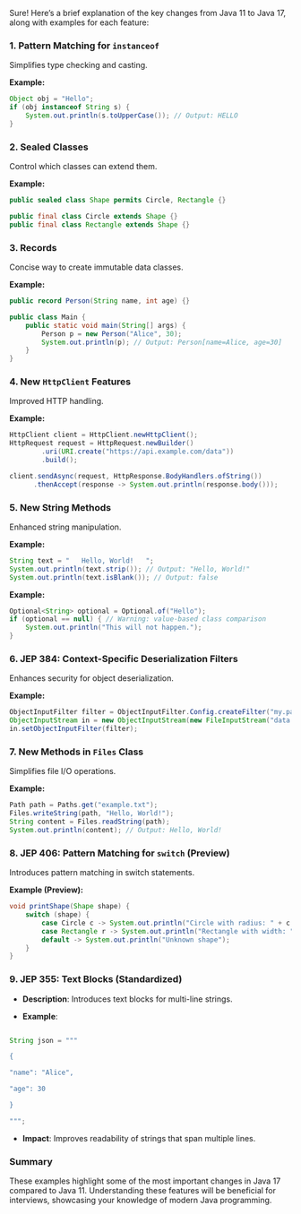 Sure! Here’s a brief explanation of the key changes from Java 11 to Java 17, along with examples for each feature:

### 1. **Pattern Matching for `instanceof`**
Simplifies type checking and casting.

**Example:**
```java
Object obj = "Hello";
if (obj instanceof String s) {
    System.out.println(s.toUpperCase()); // Output: HELLO
}
```

### 2. **Sealed Classes**
Control which classes can extend them.

**Example:**
```java
public sealed class Shape permits Circle, Rectangle {}

public final class Circle extends Shape {}
public final class Rectangle extends Shape {}
```

### 3. **Records**
Concise way to create immutable data classes.

**Example:**
```java
public record Person(String name, int age) {}

public class Main {
    public static void main(String[] args) {
        Person p = new Person("Alice", 30);
        System.out.println(p); // Output: Person[name=Alice, age=30]
    }
}
```

### 4. **New `HttpClient` Features**
Improved HTTP handling.

**Example:**
```java
HttpClient client = HttpClient.newHttpClient();
HttpRequest request = HttpRequest.newBuilder()
        .uri(URI.create("https://api.example.com/data"))
        .build();

client.sendAsync(request, HttpResponse.BodyHandlers.ofString())
      .thenAccept(response -> System.out.println(response.body()));
```

### 5. **New String Methods**
Enhanced string manipulation.

**Example:**
```java
String text = "   Hello, World!   ";
System.out.println(text.strip()); // Output: "Hello, World!"
System.out.println(text.isBlank()); // Output: false
```

**Example:**
```java
Optional<String> optional = Optional.of("Hello");
if (optional == null) { // Warning: value-based class comparison
    System.out.println("This will not happen.");
}
```

### 6. **JEP 384: Context-Specific Deserialization Filters**
Enhances security for object deserialization.

**Example:**
```java
ObjectInputFilter filter = ObjectInputFilter.Config.createFilter("my.package.*;!*");
ObjectInputStream in = new ObjectInputStream(new FileInputStream("data.obj"));
in.setObjectInputFilter(filter);
```

### 7. **New Methods in `Files` Class**
Simplifies file I/O operations.

**Example:**
```java
Path path = Paths.get("example.txt");
Files.writeString(path, "Hello, World!");
String content = Files.readString(path);
System.out.println(content); // Output: Hello, World!
```

### 8. **JEP 406: Pattern Matching for `switch` (Preview)**
Introduces pattern matching in switch statements.

**Example (Preview):**
```java
void printShape(Shape shape) {
    switch (shape) {
        case Circle c -> System.out.println("Circle with radius: " + c.radius);
        case Rectangle r -> System.out.println("Rectangle with width: " + r.width);
        default -> System.out.println("Unknown shape");
    }
}
```

### 9. **JEP 355: Text Blocks (Standardized)**

- **Description**: Introduces text blocks for multi-line strings.

- **Example**:

```java

String json = """

{

"name": "Alice",

"age": 30

}

""";

```

- **Impact**: Improves readability of strings that span multiple lines.

### Summary
These examples highlight some of the most important changes in Java 17 compared to Java 11. Understanding these features will be beneficial for interviews, showcasing your knowledge of modern Java programming.

